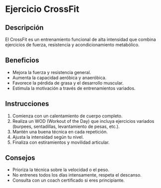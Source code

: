 # Ejercicio CrossFit


## Descripción
El CrossFit es un entrenamiento funcional de alta intensidad que combina ejercicios de fuerza, resistencia y acondicionamiento metabólico.


## Beneficios
- Mejora la fuerza y resistencia general.
- Aumenta la capacidad aeróbica y anaeróbica.
- Favorece la pérdida de grasa y el desarrollo muscular.
- Estimula la motivación a través de entrenamientos variados.


## Instrucciones
1. Comienza con un calentamiento de cuerpo completo.
2. Realiza un WOD (Workout of the Day) que incluya ejercicios variados (burpees, sentadillas, levantamiento de pesas, etc.).
3. Mantén una buena técnica en cada repetición.
4. Ajusta la intensidad según tu nivel.
5. Finaliza con estiramientos y movilidad articular.


## Consejos
- Prioriza la técnica sobre la velocidad o el peso.
- No entrenes todos los días intensamente, respeta el descanso.
- Consulta con un coach certificado si eres principiante.

